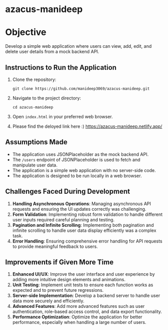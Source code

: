 
# azacus-manideep

# Objective
Develop a simple web application where users can view, add, edit, and delete user details from a mock backend API.

## Instructions to Run the Application

1. Clone the repository:
   ```
   git clone https://github.com/manideep3069/azacus-manideep.git
   ```
2. Navigate to the project directory:
   ```
   cd azacus-manideep
   ```
3. Open `index.html` in your preferred web browser.

4. Please find the deloyed link here :) https://azacus-manideep.netlify.app/

## Assumptions Made

- The application uses JSONPlaceholder as the mock backend API.
- The `/users` endpoint of JSONPlaceholder is used to fetch and manipulate user data.
- The application is a simple web application with no server-side code.
- The application is designed to be run locally in a web browser.

## Challenges Faced During Development

1. **Handling Asynchronous Operations**: Managing asynchronous API requests and ensuring the UI updates correctly was challenging.
2. **Form Validation**: Implementing robust form validation to handle different user inputs required careful planning and testing.
3. **Pagination and Infinite Scrolling**: Implementing both pagination and infinite scrolling to handle user data display efficiently was a complex task.
4. **Error Handling**: Ensuring comprehensive error handling for API requests to provide meaningful feedback to users.

## Improvements if Given More Time

1. **Enhanced UI/UX**: Improve the user interface and user experience by adding more intuitive design elements and animations.
2. **Unit Testing**: Implement unit tests to ensure each function works as expected and to prevent future regressions.
3. **Server-side Implementation**: Develop a backend server to handle user data more securely and efficiently.
4. **Advanced Features**: Add more advanced features such as user authentication, role-based access control, and data export functionality.
5. **Performance Optimization**: Optimize the application for better performance, especially when handling a large number of users.
